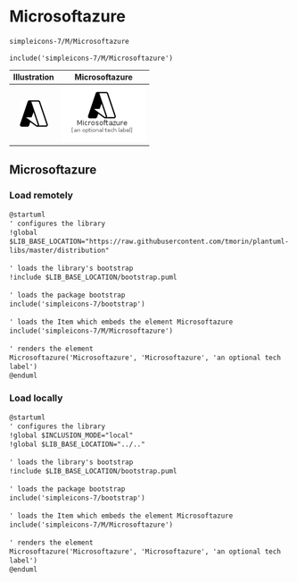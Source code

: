 # Microsoftazure


```text
simpleicons-7/M/Microsoftazure
```

```text
include('simpleicons-7/M/Microsoftazure')
```



| Illustration | Microsoftazure |
| :---: | :---: |
| ![illustration for Illustration](../../simpleicons-7/M/Microsoftazure.png) | ![illustration for Microsoftazure](../../simpleicons-7/M/Microsoftazure.Local.png) |




## Microsoftazure

### Load remotely
```plantuml
@startuml
' configures the library
!global $LIB_BASE_LOCATION="https://raw.githubusercontent.com/tmorin/plantuml-libs/master/distribution"

' loads the library's bootstrap
!include $LIB_BASE_LOCATION/bootstrap.puml

' loads the package bootstrap
include('simpleicons-7/bootstrap')

' loads the Item which embeds the element Microsoftazure
include('simpleicons-7/M/Microsoftazure')

' renders the element
Microsoftazure('Microsoftazure', 'Microsoftazure', 'an optional tech label')
@enduml
```

### Load locally
```plantuml
@startuml
' configures the library
!global $INCLUSION_MODE="local"
!global $LIB_BASE_LOCATION="../.."

' loads the library's bootstrap
!include $LIB_BASE_LOCATION/bootstrap.puml

' loads the package bootstrap
include('simpleicons-7/bootstrap')

' loads the Item which embeds the element Microsoftazure
include('simpleicons-7/M/Microsoftazure')

' renders the element
Microsoftazure('Microsoftazure', 'Microsoftazure', 'an optional tech label')
@enduml
```

